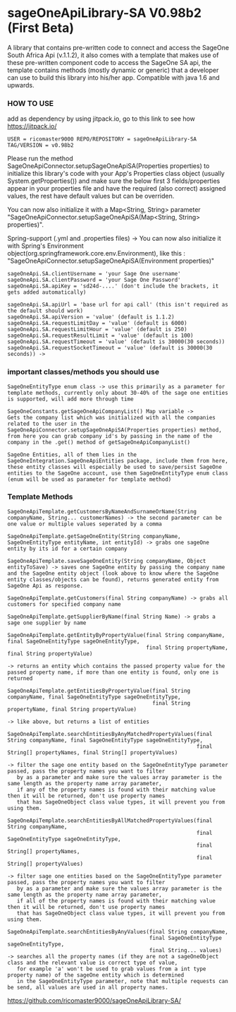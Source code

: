 # sageOneApiLibrary-SA V0.98b2 (First Beta)
A library that contains pre-written code to connect and access the SageOne South Africa Api (v.1.1.2), it also comes with a template that makes use of these pre-written component code to access the SageOne SA api, the template contains methods (mostly dynamic or generic) that a developer can use to build this library into his/her app. Compatible with java 1.6 and upwards.

### HOW TO USE

add as dependency by using jitpack.io, go to this link to see how https://jitpack.io/

``
USER = ricomaster9000
REPO/REPOSITORY = sageOneApiLibrary-SA
TAG/VERSION = v0.98b2
``

Please run the method SageOneApiConnector.setupSageOneApiSA(Properties properties) to initialize this library's code with your App's Properties class object (usually System.getProperties()) and make sure the below first 3 fields/properties appear in your properties file and have the required (also correct) assigned values, the rest have default values but can be overriden.

You can now also initialize it with a Map<String, String> parameter "SageOneApiConnector.setupSageOneApiSA(Map<String, String> properties)". 

Spring-support (.yml and .properties files) -> You can now also initialize it with Spring's Environment object(org.springframework.core.env.Environment), like this :
"SageOneApiConnector.setupSageOneApiSA(Environment properties)"

```
sageOneApi.SA.clientUsername = 'your Sage One username'
sageOneApi.SA.clientPassword = 'your Sage One Password'
sageOneApi.SA.apiKey = 'sd24d-....' (don't include the brackets, it gets added automatically)

sageOneApi.SA.apiUrl = 'base url for api call' (this isn't required as the default should work)
sageOneApi.SA.apiVersion = 'value' (default is 1.1.2)
sageOneApi.SA.requestLimitDay = 'value' (default is 6000)
sageOneApi.SA.requestLimitHour = 'value' (default is 250)
sageOneApi.SA.requestResultLimit = 'value' (default is 100)
sageOneApi.SA.requestTimeout = 'value' (default is 30000(30 seconds))
sageOneApi.SA.requestSocketTimeout = 'value' (default is 30000(30 seconds)) -> 
```
### important classes/methods you should use

```
SageOneEntityType enum class -> use this primarily as a parameter for template methods, currently only about 30-40% of the sage one entities is supported, will add more through time
```
```
SageOneConstants.getSageOneApiCompanyList() Map variable -> 
Gets the company list which was initialized with all the companies related to the user in the SageOneApiConnector.setupSageOneApiSA(Properties properties) method, from here you can grab company id's by passing in the name of the company in the .get() method of getSageOneApiCompanyList()
```
```
SageOne Entities, all of them lies in the SageOneIntegration.SageOneApiEntities package, include them from here, these entity classes will especially be used to save/persist SageOne entities to the SageOne account, use them SageOneEntityType enum class (enum will be used as parameter for template method)
```

### Template Methods
```
SageOneApiTemplate.getCustomersByNameAndSurnameOrName(String companyName, String... customerNames) -> the second parameter can be one value or multiple values seperated by a comma
```
```
SageOneApiTemplate.getSageOneEntity(String companyName, SageOneEntityType entityName, int entityId) -> grabs one sageOne entity by its id for a certain company
```
```
SageOneApiTemplate.saveSageOneEntity(String companyName, Object entityToSave) -> saves one SageOne entity by passing the company name and the SageOne entity object (look above to know where the SageOne entity classes/objects can be found), returns generated entity from SageOne Api as response.
```
```
SageOneApiTemplate.getCustomers(final String companyName) -> grabs all customers for specified company name
```
```
SageOneApiTemplate.getSupplierByName(final String Name) -> grabs a sage one supplier by name
```
```
SageOneApiTemplate.getEntityByPropertyValue(final String companyName, final SageOneEntityType sageOneEntityType,
                                            final String propertyName, final String propertyValue)

-> returns an entity which contains the passed property value for the passed property name, if more than one entity is found, only one is returned
```
```
SageOneApiTemplate.getEntitiesByPropertyValue(final String companyName, final SageOneEntityType sageOneEntityType,
                                              final String propertyName, final String propertyValue)

-> like above, but returns a list of entities
```
```
SageOneApiTemplate.searchEntitiesByAnyMatchedPropertyValues(final String companyName, final SageOneEntityType sageOneEntityType,
                                                            final String[] propertyNames, final String[] propertyValues)

-> filter the sage one entity based on the SageOneEntityType parameter passed, pass the property names you want to filter
   by as a parameter and make sure the values array parameter is the same length as the property name array parameter,
   if any of the property names is found with their matching value then it will be returned, don't use property names
   that has SageOneObject class value types, it will prevent you from using them.
```
```
SageOneApiTemplate.searchEntitiesByAllMatchedPropertyValues(final String companyName,
                                                            final SageOneEntityType sageOneEntityType,
                                                            final String[] propertyNames,
                                                            final String[] propertyValues)

-> filter sage one entities based on the SageOneEntityType parameter passed, pass the property names you want to filter
   by as a parameter and make sure the values array parameter is the same length as the property name array parameter,
   if all of the property names is found with their matching value then it will be returned, don't use property names
   that has SageOneObject class value types, it will prevent you from using them.
```
```
SageOneApiTemplate.searchEntitiesByAnyValues(final String companyName,
                                             final SageOneEntityType sageOneEntityType,
                                             final String... values)
-> searches all the property names (if they are not a sageOneObject class and the relevant value is correct type of value,
   for example 'a' won't be used to grab values from a int type property name) of the sageOne entity which is determined
   in the SageOneEntityType parameter, note that multiple requests can be send, all values are used in all property names.
```
https://github.com/ricomaster9000/sageOneApiLibrary-SA/
